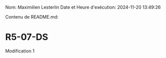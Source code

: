 Nom: Maximilien Lesterlin
Date et Heure d'exécution: 2024-11-20 13:49:26

Contenu de README.md:

# R5-07-DS

Modification 1
